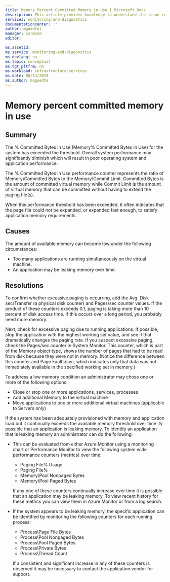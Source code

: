 ```yaml
---
title: Memory Percent Committed Memory in Use | Microsoft Docs
description: This article provides knowledge to understand the issue reported, what are the possible causes, and how to resolve the health issue identified by Azure Monitor VM Health.
services: monitoring-and-diagnostics
documentationcenter: ''
author: mgoedtel
manager: carmonm
editor: 

ms.assetid: 
ms.service: monitoring-and-diagnostics
ms.devlang: na
ms.topic: conceptual
ms.tgt_pltfrm: na
ms.workload: infrastructure-services
ms.date: 06/14/2018
ms.author: magoedte
---
```


# Memory percent committed memory in use

## Summary

The % Committed Bytes in Use (Memory\% Committed Bytes in Use) for the system has exceeded the threshold. Overall system performance may significantly diminish which will result in poor operating system and application performance.

The % Committed Bytes in Use performance counter represents the ratio of Memory\Committed Bytes to the Memory\Commit Limit. Committed Bytes is the amount of committed virtual memory while Commit Limit is the amount of virtual memory that can be committed without having to extend the paging file(s).

When this performance threshold has been exceeded, it often indicates that the page file could not be expanded, or expanded fast enough, to satisfy application memory requirements.

## Causes

The amount of available memory can become low under the following circumstances:

- Too many applications are running simultaneously on the virtual machine.
- An application may be leaking memory over time.

## Resolutions

To confirm whether excessive paging is occurring, add the Avg. Disk sec/Transfer (a physical disk counter) and Pages/sec counter values. If the product of these counters exceeds 0.1, paging is taking more than 10 percent of disk access time. If this occurs over a long period, you probably need more memory. 

Next, check for excessive paging due to running applications. If possible, stop the application with the highest working set value, and see if that dramatically changes the paging rate. If you suspect excessive paging, check the Pages/sec counter in System Monitor. This counter, which is part of the Memory object type, shows the number of pages that had to be read from disk because they were not in memory. (Notice the difference between this counter and Page Faults/sec, which indicates only that data was not immediately available in the specified working set in memory.)

To address a low memory condition an administrator may chose one or more of the following options:

- Close or stop one or more applications, services, processes
- Add additional Memory to the virtual machine
- Move applications to one or more additional virtual machines (applicable to Servers only)

If the system has been adequately provisioned with memory and application load but it continually exceeds the available memory threshold over time itӳ possible that an application is leaking memory. To identify an application that is leaking memory an administrator can do the following:

- This can be evaluated from either Azure Monitor using a monitoring chart or Performance Monitor to view the following system wide performance counters (metrics) over time:  
    - Paging File\% Usage
    - Paging File\%
    - Memory\Pool Nonpaged Bytes
    - Memory\Pool Paged Bytes

    If any one of these counters continually increase over time it is possible that an application may be leaking memory. To view recent history for these metrics you can view them in Azure Monitor or from a log search.

- If the system appears to be leaking memory, the specific application can be identified by monitoring the following counters for each running process:

    - Process\Page File Bytes
    - Process\Pool Nonpaged Bytes
    - Process\Pool Paged Bytes
    - Process\Private Bytes
    - Process\Thread Count

    If a consistent and significant increase in any of these counters is observed it may be necessary to contact the application vendor for support.